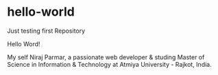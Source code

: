 # hello-world
Just testing first Repository

Hello Word!

My self Niraj Parmar, a passionate web developer & studing Master of Science in Information & Technology
at Atmiya University - Rajkot, India.

